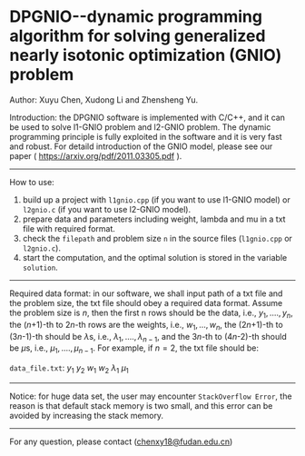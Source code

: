 # DPGNIO--dynamic programming algorithm for solving generalized nearly isotonic optimization (GNIO) problem

Author: Xuyu Chen, Xudong Li and Zhensheng Yu.

Introduction: the DPGNIO software is implemented with C/C++, and it can be used to solve l1-GNIO problem and l2-GNIO problem. The dynamic programming principle is fully exploited in the software and it is very fast and robust. For  detaild introduction of the GNIO model, please see our paper ( https://arxiv.org/pdf/2011.03305.pdf ).

------------------------------------------------------------------------------------------------

How to use:
1.  build up a project with `l1gnio.cpp` (if you want to use l1-GNIO model) or `l2gnio.c` (if you want to use l2-GNIO model). 
2.  prepare data and parameters including weight, lambda and mu in a txt file with required format.
3. check the `filepath` and problem size `n` in the source files (`l1gnio.cpp` or `l2gnio.c`).
4. start the computation, and the optimal solution is stored in the variable `solution`.


--------------------------------------------------------------------------------------------------
Required data format:
in our software, we shall input path of a txt file and the problem size, the txt file should obey a required data format. Assume the problem size is $n$, then the first n rows should be the data, i.e., $y_1,....,y_n$, the ($n$+1)-th to 2$n$-th rows are the weights, i.e., $w_1,...,w_n$, the (2$n$+1)-th to (3$n$-1)-th should be $\lambda$s, i.e., $\lambda_1,....,\lambda_{n-1}$, and the 3$n$-th to (4$n$-2)-th should be $\mu$s, i.e., $\mu_1,....,\mu_{n-1}$. For example, if $n=2$, the txt file should be:

`data_file.txt`:
$y_1$
$y_2$
$w_1$
$w_2$
$\lambda_1$
$\mu_1$

-------------------------------------------------------------------------------------------


Notice: for huge data set, the user may encounter `StackOverflow Error`, the reason is that default stack memory is two small, and this error can be avoided by increasing the stack memory. 



-----------------------------------------------------------------------------------------------

For any question, please contact (chenxy18@fudan.edu.cn)
